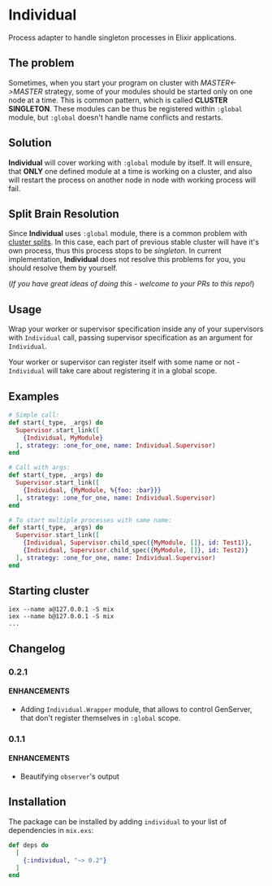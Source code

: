 # Individual

Process adapter to handle singleton processes in Elixir applications.

## The problem

Sometimes, when you start your program on cluster with *MASTER<->MASTER* strategy,
some of your modules should be started only on one node at a time. This is common pattern, which is called **CLUSTER SINGLETON**.
These modules can be thus be registered within `:global` module, but `:global` doesn't handle name conflicts and restarts.

## Solution

**Individual** will cover working with `:global` module by itself.
It will ensure, that **ONLY** one defined module at a time is working on a cluster,
and also will restart the process on another node in node with working process will fail.

## Split Brain Resolution

Since **Individual** uses `:global` module, there is a common problem with [cluster splits](https://en.wikipedia.org/wiki/Network_partition).
In this case, each part of previous stable cluster will have it's own process, thus
this process stops to be *singleton*.
In current implementation, **Individual** does not resolve this problems for you,
you should resolve them by yourself.

(*If you have great ideas of doing this - welcome to your PRs to this repo!*)

## Usage

Wrap your worker or supervisor specification inside any of your supervisors with
`Individual` call, passing supervisor specification as an argument for `Individual`.

Your worker or supervisor can register itself with some name or not - `Individual` will take care about registering it in a global scope.

## Examples

```elixir
# Simple call:
def start(_type, _args) do
  Supervisor.start_link([
    {Individual, MyModule}
  ], strategy: :one_for_one, name: Individual.Supervisor)
end

# Call with args:
def start(_type, _args) do
  Supervisor.start_link([
    {Individual, {MyModule, %{foo: :bar}}}
  ], strategy: :one_for_one, name: Individual.Supervisor)
end

# To start multiple processes with same name:
def start(_type, _args) do
  Supervisor.start_link([
    {Individual, Supervisor.child_spec({MyModule, []}, id: Test1)},
    {Individual, Supervisor.child_spec({MyModule, []}, id: Test2)}
  ], strategy: :one_for_one, name: Individual.Supervisor)
end
```

## Starting cluster

```
iex --name a@127.0.0.1 -S mix
iex --name b@127.0.0.1 -S mix
...
```

## Changelog

### 0.2.1

#### **ENHANCEMENTS**
*  Adding `Individual.Wrapper` module, that allows to control GenServer, that don't register themselves in `:global` scope.

### 0.1.1

#### **ENHANCEMENTS**
* Beautifying `observer`'s output

## Installation

The package can be installed by adding `individual` to your list of dependencies in `mix.exs`:

```elixir
def deps do
  [
    {:individual, "~> 0.2"}
  ]
end
```
